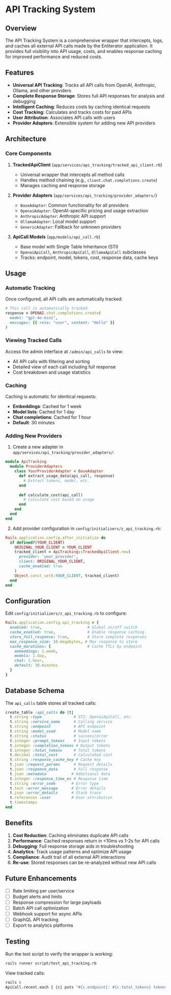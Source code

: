 # API Tracking System

## Overview

The API Tracking System is a comprehensive wrapper that intercepts, logs, and caches all external API calls made by the Enliterator application. It provides full visibility into API usage, costs, and enables response caching for improved performance and reduced costs.

## Features

- **Universal API Tracking**: Tracks all API calls from OpenAI, Anthropic, Ollama, and other providers
- **Complete Response Storage**: Stores full API responses for analysis and debugging
- **Intelligent Caching**: Reduces costs by caching identical requests
- **Cost Tracking**: Calculates and tracks costs for paid APIs
- **User Attribution**: Associates API calls with users
- **Provider Adapters**: Extensible system for adding new API providers

## Architecture

### Core Components

1. **TrackedApiClient** (`app/services/api_tracking/tracked_api_client.rb`)
   - Universal wrapper that intercepts all method calls
   - Handles method chaining (e.g., `client.chat.completions.create`)
   - Manages caching and response storage

2. **Provider Adapters** (`app/services/api_tracking/provider_adapters/`)
   - `BaseAdapter`: Common functionality for all providers
   - `OpenaiAdapter`: OpenAI-specific pricing and usage extraction
   - `AnthropicAdapter`: Anthropic API support
   - `OllamaAdapter`: Local model support
   - `GenericAdapter`: Fallback for unknown providers

3. **ApiCall Models** (`app/models/api_call.rb`)
   - Base model with Single Table Inheritance (STI)
   - `OpenaiApiCall`, `AnthropicApiCall`, `OllamaApiCall` subclasses
   - Tracks: endpoint, model, tokens, cost, response data, cache keys

## Usage

### Automatic Tracking

Once configured, all API calls are automatically tracked:

```ruby
# This call is automatically tracked
response = OPENAI.chat.completions.create(
  model: "gpt-4o-mini",
  messages: [{ role: "user", content: "Hello" }]
)
```

### Viewing Tracked Calls

Access the admin interface at `/admin/api_calls` to view:
- All API calls with filtering and sorting
- Detailed view of each call including full response
- Cost breakdown and usage statistics

### Caching

Caching is automatic for identical requests:
- **Embeddings**: Cached for 1 week
- **Model lists**: Cached for 1 day  
- **Chat completions**: Cached for 1 hour
- **Default**: 30 minutes

### Adding New Providers

1. Create a new adapter in `app/services/api_tracking/provider_adapters/`:

```ruby
module ApiTracking
  module ProviderAdapters
    class YourProviderAdapter < BaseAdapter
      def extract_usage_data(api_call, response)
        # Extract tokens, model, etc.
      end
      
      def calculate_cost(api_call)
        # Calculate cost based on usage
      end
    end
  end
end
```

2. Add provider configuration in `config/initializers/z_api_tracking.rb`:

```ruby
Rails.application.config.after_initialize do
  if defined?(YOUR_CLIENT)
    ORIGINAL_YOUR_CLIENT = YOUR_CLIENT
    tracked_client = ApiTracking::TrackedApiClient.new(
      provider: 'your_provider',
      client: ORIGINAL_YOUR_CLIENT,
      cache_enabled: true
    )
    Object.const_set(:YOUR_CLIENT, tracked_client)
  end
end
```

## Configuration

Edit `config/initializers/z_api_tracking.rb` to configure:

```ruby
Rails.application.config.api_tracking = {
  enabled: true,                    # Global on/off switch
  cache_enabled: true,              # Enable response caching
  store_full_response: true,        # Store complete responses
  max_response_size: 10.megabytes, # Max response to store
  cache_durations: {                # Cache TTLs by endpoint
    embeddings: 1.week,
    models: 1.day,
    chat: 1.hour,
    default: 30.minutes
  }
}
```

## Database Schema

The `api_calls` table stores all tracked calls:

```ruby
create_table :api_calls do |t|
  t.string :type              # STI: OpenaiApiCall, etc.
  t.string :service_name      # Calling service
  t.string :endpoint          # API endpoint
  t.string :model_used        # Model name
  t.string :status            # success/error
  t.integer :prompt_tokens    # Input tokens
  t.integer :completion_tokens # Output tokens
  t.integer :total_tokens     # Total tokens
  t.decimal :total_cost       # Calculated cost
  t.string :response_cache_key # Cache key
  t.json :request_params      # Request details
  t.json :response_data       # Full response
  t.json :metadata           # Additional data
  t.integer :response_time_ms # Response time
  t.string :error_code       # Error type
  t.text :error_message      # Error details
  t.json :error_details      # Stack trace
  t.references :user         # User attribution
  t.timestamps
end
```

## Benefits

1. **Cost Reduction**: Caching eliminates duplicate API calls
2. **Performance**: Cached responses return in <10ms vs 1-2s for API calls
3. **Debugging**: Full response storage aids in troubleshooting
4. **Analytics**: Track usage patterns and optimize API usage
5. **Compliance**: Audit trail of all external API interactions
6. **Re-use**: Stored responses can be re-analyzed without new API calls

## Future Enhancements

- [ ] Rate limiting per user/service
- [ ] Budget alerts and limits
- [ ] Response compression for large payloads
- [ ] Batch API call optimization
- [ ] Webhook support for async APIs
- [ ] GraphQL API tracking
- [ ] Export to analytics platforms

## Testing

Run the test script to verify the wrapper is working:

```bash
rails runner script/test_api_tracking.rb
```

View tracked calls:

```bash
rails c
ApiCall.recent.each { |c| puts "#{c.endpoint}: #{c.total_tokens} tokens" }
```
